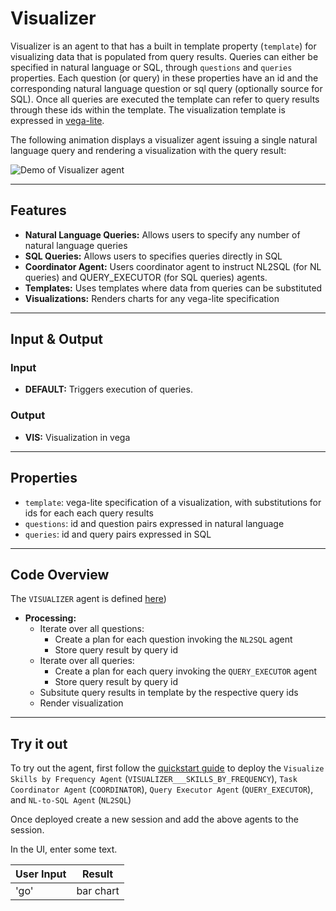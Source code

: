 # Visualizer

Visualizer is an agent to that has a built in template property (`template`) for visualizing data that is populated from query results. Queries can either be specified in natural language or SQL, through `questions` and `queries` properties. Each question (or query) in these properties have an id and the corresponding natural language question or sql query (optionally source for SQL). Once all queries are executed the template can refer to query results through these ids within the template. The visualization template is expressed in [vega-lite](https://vega.github.io/). 


The following animation displays a visualizer agent issuing a single natural language query and rendering a visualization with the query result:

![Demo of Visualizer agent](/docs/images/visualizer.gif)

---

## Features

- **Natural Language Queries:** Allows users to specify any number of natural language queries
- **SQL Queries:** Allows users to specifies queries directly in SQL
- **Coordinator Agent:** Users coordinator agent to instruct NL2SQL (for NL queries) and QUERY_EXECUTOR (for SQL queries) agents.
- **Templates:** Uses templates where data from queries can be substituted
- **Visualizations:** Renders charts for any vega-lite specification
  
---

## Input & Output

### Input

- **DEFAULT:** Triggers execution of queries.

### Output

- **VIS:** Visualization in vega

---

## Properties
 
- `template`: vega-lite specification of a visualization, with substitutions for ids for each each query results
- `questions`: id and question pairs expressed in natural language
- `queries`: id and query pairs expressed in SQL

---

## Code Overview

The `VISUALIZER` agent is defined [here](https://github.com/rit-git/blue/blob/v0.9/lib/blue/agents/visualizer.py))

- **Processing:**
  - Iterate over all questions:
    - Create a plan for each question invoking the `NL2SQL` agent
    - Store query result by query id
  - Iterate over all queries:
    - Create a plan for each query invoking the `QUERY_EXECUTOR` agent
    - Store query result by query id
  - Subsitute query results in template by the respective query ids
  - Render visualization

---

## Try it out

To try out the agent, first follow the [quickstart guide](https://github.com/rit-git/blue/blob/v0.9/QUICK-START.md) to deploy the `Visualize Skills by Frequency Agent` (`VISUALIZER___SKILLS_BY_FREQUENCY`), `Task Coordinator Agent` (`COORDINATOR`), `Query Executor Agent` (`QUERY_EXECUTOR`), and `NL-to-SQL Agent` (`NL2SQL`)

Once deployed create a new session and add the above agents to the session. 

In the UI, enter some text.

| **User Input** | **Result** |
|--------------------------------|---------|
| 'go' | bar chart |

